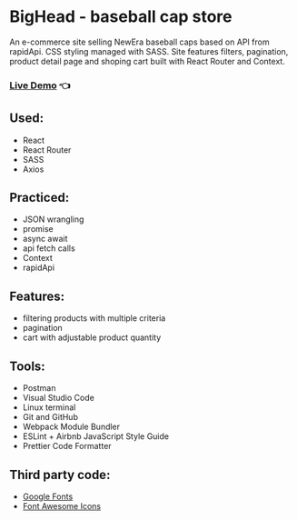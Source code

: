 # BigHead - baseball cap store

An e-commerce site selling NewEra baseball caps based on API from rapidApi. CSS styling managed with SASS. Site features filters, pagination, product detail page and shoping cart built with React Router and Context.

### [Live Demo](https://bigheadshop.netlify.app/) :point_left:

## Used:

- React
- React Router
- SASS
- Axios

## Practiced:

- JSON wrangling
- promise
- async await
- api fetch calls
- Context
- rapidApi

## Features:

- filtering products with multiple criteria
- pagination
- cart with adjustable product quantity

## Tools:

- Postman
- Visual Studio Code
- Linux terminal
- Git and GitHub
- Webpack Module Bundler
- ESLint + Airbnb JavaScript Style Guide
- Prettier Code Formatter

## Third party code:

- [Google Fonts](https://fonts.google.com/)
- [Font Awesome Icons](https://fontawesome.com/)
